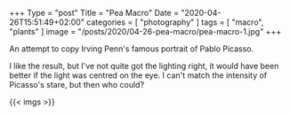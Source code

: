 +++
Type = "post"
Title = "Pea Macro"
Date = "2020-04-26T15:51:49+02:00"
categories = [ "photography" ]
tags = [
    "macro", "plants"
]
image = "/posts/2020/04-26-pea-macro/pea-macro-1.jpg"
+++

An attempt to copy Irving Penn's famous portrait of Pablo Picasso.

<!--more-->

I like the result, but I've not quite got the lighting right, it would have been better if the light was centred on the eye. I can't match the intensity of Picasso's stare, but then who could?

{{< imgs >}}
